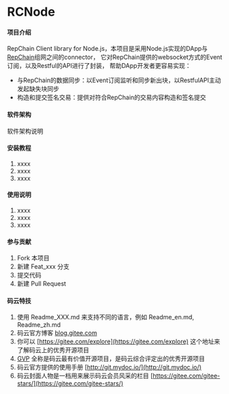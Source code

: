 # RCNode

#### 项目介绍
RepChain Client library for Node.js，本项目是采用Node.js实现的DApp与[RepChain](https://gitee.com/BTAJL/repchain)组网之间的connector，
它对RepChain提供的websocket方式的Event订阅，以及Restful的API进行了封装，
帮助DApp开发者更容易实现：
- 与RepChain的数据同步：以Event订阅监听和同步新出块，以RestfulAPI主动发起缺失块同步
- 构造和提交签名交易：提供对符合RepChain的交易内容构造和签名提交

#### 软件架构
软件架构说明


#### 安装教程

1. xxxx
2. xxxx
3. xxxx

#### 使用说明

1. xxxx
2. xxxx
3. xxxx

#### 参与贡献

1. Fork 本项目
2. 新建 Feat_xxx 分支
3. 提交代码
4. 新建 Pull Request


#### 码云特技

1. 使用 Readme\_XXX.md 来支持不同的语言，例如 Readme\_en.md, Readme\_zh.md
2. 码云官方博客 [blog.gitee.com](https://blog.gitee.com)
3. 你可以 [https://gitee.com/explore](https://gitee.com/explore) 这个地址来了解码云上的优秀开源项目
4. [GVP](https://gitee.com/gvp) 全称是码云最有价值开源项目，是码云综合评定出的优秀开源项目
5. 码云官方提供的使用手册 [http://git.mydoc.io/](http://git.mydoc.io/)
6. 码云封面人物是一档用来展示码云会员风采的栏目 [https://gitee.com/gitee-stars/](https://gitee.com/gitee-stars/)
